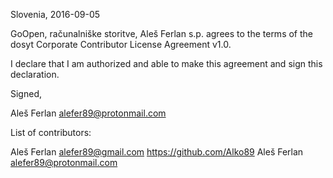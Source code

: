 Slovenia, 2016-09-05

GoOpen, računalniške storitve, Aleš Ferlan s.p. agrees to the terms of the
dosyt Corporate Contributor License Agreement v1.0.

I declare that I am authorized and able to make this agreement and sign this
declaration.

Signed,

Aleš Ferlan alefer89@protonmail.com

List of contributors:

Aleš Ferlan alefer89@gmail.com https://github.com/Alko89
Aleš Ferlan alefer89@protonmail.com
